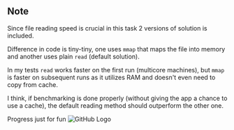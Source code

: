 ## Note

Since file reading speed is crucial in this task 2 versions of solution is included.

Difference in code is tiny-tiny, one uses `mmap` that maps the file into memory and another uses plain `read` (default solution).

In my tests `read` works faster on the first run (multicore machines), but `mmap` is faster on subsequent runs as it utilizes RAM and doesn't even need to copy from cache.

I think, if benchmarking is done properly (without giving the app a chance to use a cache), the default reading method should outperform the other one. 

Progress just for fun 
![GitHub Logo](https://i.ibb.co/jHjcMTF/bench.png)
